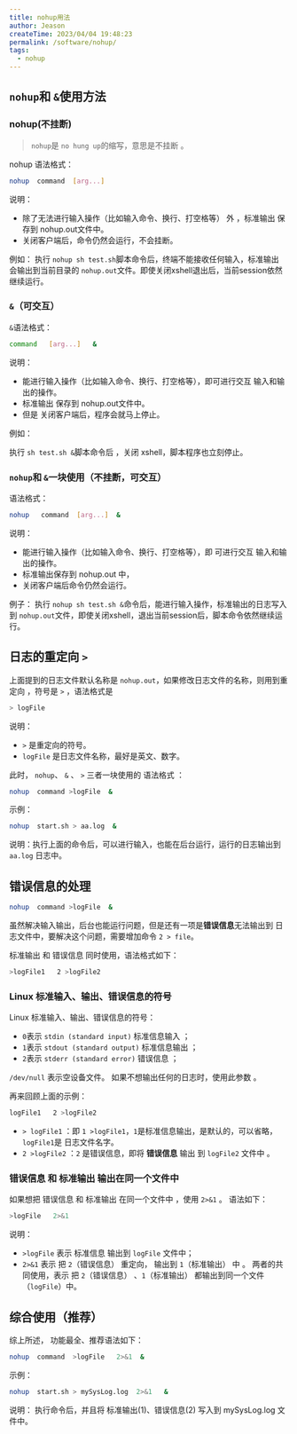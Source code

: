 ```yaml
---
title: nohup用法
author: Jeason
createTime: 2023/04/04 19:48:23
permalink: /software/nohup/
tags:
  - nohup
---
```

## `nohup`和 `&`使用方法

### nohup(不挂断)

> `nohup`是 `no hung up`的缩写，意思是不挂断 。

nohup 语法格式：

```sh
nohup  command  [arg...]
```

说明：

+ 除了无法进行输入操作（比如输入命令、换行、打空格等） 外 ，标准输出 保存到 nohup.out文件中。
+ 关闭客户端后，命令仍然会运行，不会挂断。

例如：
执行 `nohup sh test.sh`脚本命令后，终端不能接收任何输入，标准输出 会输出到当前目录的 `nohup.out`文件。即使关闭xshell退出后，当前session依然继续运行。

### `&`（可交互）

`&`语法格式：

```sh
command   [arg...]   &
```

说明：

+ 能进行输入操作（比如输入命令、换行、打空格等），即可进行交互 输入和输出的操作。
+ 标准输出 保存到 nohup.out文件中。
+ 但是 关闭客户端后，程序会就马上停止。

例如：

执行 `sh test.sh &`脚本命令后 ，关闭 xshell，脚本程序也立刻停止。

### `nohup`和 `&`一块使用（不挂断，可交互）

语法格式：

```sh
nohup   command  [arg...]  &
```

说明：

+ 能进行输入操作（比如输入命令、换行、打空格等），即 可进行交互 输入和输出的操作。
+ 标准输出保存到 nohup.out 中，
+ 关闭客户端后命令仍然会运行。

例子：
执行 `nohup sh test.sh &`命令后，能进行输入操作，标准输出的日志写入到 `nohup.out`文件，即使关闭xshell，退出当前session后，脚本命令依然继续运行。

## 日志的重定向 `>`

上面提到的日志文件默认名称是 `nohup.out`，如果修改日志文件的名称，则用到重定向 ，符号是 `>` ，语法格式是

```sh
> logFile
```

说明：

+ `>` 是重定向的符号。
+ `logFile` 是日志文件名称，最好是英文、数字。

此时， `nohup`、 `&` 、 `>` 三者一块使用的 语法格式 ：

```sh
nohup  command >logFile  &
```

示例：

```sh
nohup  start.sh > aa.log  &
```

说明：执行上面的命令后，可以进行输入，也能在后台运行，运行的日志输出到 `aa.log` 日志中。

## 错误信息的处理

```sh
nohup  command >logFile  &
```

虽然解决输入输出，后台也能运行问题，但是还有一项是**错误信息**无法输出到 日志文件中，要解决这个问题，需要增加命令 `2 > file`。

标准输出 和 错误信息 同时使用，语法格式如下：

```sh
>logFile1   2 >logFile2
```

### Linux 标准输入、输出、错误信息的符号

Linux 标准输入、输出、错误信息的符号：

+ `0`表示 `stdin (standard input)` 标准信息输入 ；
+ `1`表示 `stdout (standard output)` 标准信息输出 ；
+ `2`表示 `stderr (standard error)` 错误信息 ；

`/dev/null` 表示空设备文件。 如果不想输出任何的日志时，使用此参数 。

再来回顾上面的示例：

```sh
logFile1   2 >logFile2
```

+ `> logFile1` ：即 `1 >logFile1`，`1`是标准信息输出，是默认的，可以省略，`logFile1`是 日志文件名字。
+ `2 >logFile2` ：`2` 是错误信息，即将 **错误信息** 输出 到 `logFile2` 文件中 。

### 错误信息 和 标准输出 输出在同一个文件中

如果想把 错误信息 和 标准输出 在同一个文件中 ，使用 `2>&1` 。 语法如下：

```sh
>logFile   2>&1
```

说明：

+ `>logFile` 表示 标准信息 输出到 `logFile` 文件中；
+ `2>&1` 表示 把 `2`（错误信息） 重定向， 输出到 `1`（标准输出） 中 。
  两者的共同使用，表示 把 `2`（错误信息） 、`1`（标准输出） 都输出到同一个文件（`logFile`）中。

## 综合使用（推荐）

综上所述， 功能最全、推荐语法如下：

```sh
nohup  command  >logFile   2>&1  &
```

示例：

```sh
nohup  start.sh > mySysLog.log  2>&1   &
```

说明： 执行命令后，并且将 标准输出(1)、错误信息(2) 写入到 mySysLog.log 文件中。

